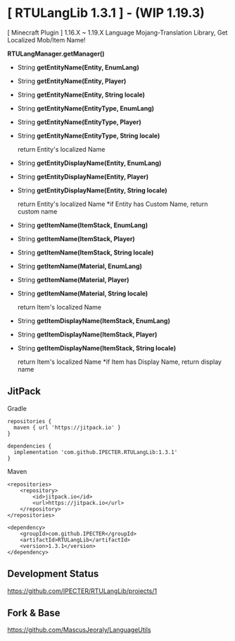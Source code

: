 # [ RTULangLib 1.3.1 ] - (WIP 1.19.3)
[ Minecraft Plugin ] 1.16.X ~ 1.19.X Language Mojang-Translation Library, Get Localized Mob/Item Name!

**RTULangManager.getManager()**

- String **getEntityName(Entity, EnumLang)**
- String **getEntityName(Entity, Player)**
- String **getEntityName(Entity, String locale)**
- String **getEntityName(EntityType, EnumLang)**
- String **getEntityName(EntityType, Player)**
- String **getEntityName(EntityType, String locale)**

  return Entity's localized Name
  
- String **getEntityDisplayName(Entity, EnumLang)**
- String **getEntityDisplayName(Entity, Player)**
- String **getEntityDisplayName(Entity, String locale)**
  
  return Entity's localized Name
  *if Entity has Custom Name, return custom name

- String **getItemName(ItemStack, EnumLang)**
- String **getItemName(ItemStack, Player)**
- String **getItemName(ItemStack, String locale)**
- String **getItemName(Material, EnumLang)**
- String **getItemName(Material, Player)**
- String **getItemName(Material, String locale)**

  return Item's localized Name

- String **getItemDisplayName(ItemStack, EnumLang)**
- String **getItemDisplayName(ItemStack, Player)**
- String **getItemDisplayName(ItemStack, String locale)**

  return Item's localized Name
  *if Item has Display Name, return display name

## JitPack

Gradle

```
repositories {
  maven { url 'https://jitpack.io' }
}

dependencies {
  implementation 'com.github.IPECTER.RTULangLib:1.3.1'
}
```

Maven

```access transformers
<repositories>
    <repository>
        <id>jitpack.io</id>
        <url>https://jitpack.io</url>
    </repository>
</repositories>

<dependency>
    <groupId>com.github.IPECTER</groupId>
    <artifactId>RTULangLib</artifactId>
    <version>1.3.1</version>
</dependency>
```

## Development Status
https://github.com/IPECTER/RTULangLib/projects/1

## Fork & Base
https://github.com/MascusJeoraly/LanguageUtils
